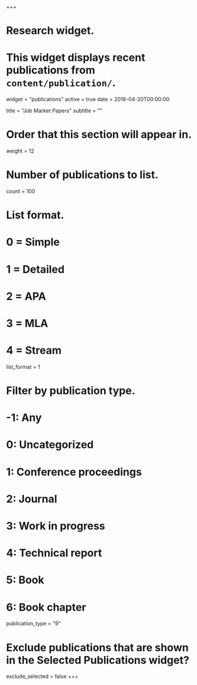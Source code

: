 +++
# Research widget.
# This widget displays recent publications from `content/publication/`.
widget = "publications"
active = true
date = 2016-04-20T00:00:00

title = "Job Market Papers"
subtitle = ""

# Order that this section will appear in.
weight = 12

# Number of publications to list.
count = 100

# List format.
#   0 = Simple
#   1 = Detailed
#   2 = APA
#   3 = MLA
#   4 = Stream
list_format = 1

# Filter by publication type.
# -1: Any
#  0: Uncategorized
#  1: Conference proceedings
#  2: Journal
#  3: Work in progress
#  4: Technical report
#  5: Book
#  6: Book chapter
publication_type = "9"

# Exclude publications that are shown in the Selected Publications widget?
exclude_selected = false
+++
